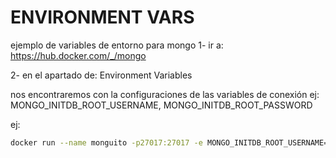 # ENVIRONMENT VARS
ejemplo de variables de entorno para mongo
1- ir a:
https://hub.docker.com/_/mongo

2- en el apartado de: 
Environment Variables

nos encontraremos con la configuraciones de las variables de conexión ej:
MONGO_INITDB_ROOT_USERNAME, MONGO_INITDB_ROOT_PASSWORD

ej:

```bash
docker run --name monguito -p27017:27017 -e MONGO_INITDB_ROOT_USERNAME=cesar -e MONGO_INITDB_ROOT_PASSWORD=123 -d dannyben/alpine-mongo

```
